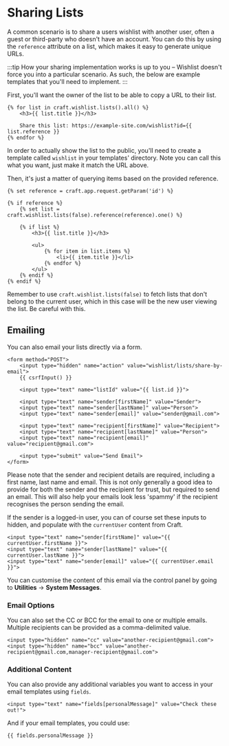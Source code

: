 # Sharing Lists
A common scenario is to share a users wishlist with another user, often a guest or third-party who doesn't have an account. You can do this by using the `reference` attribute on a list, which makes it easy to generate unique URLs.

:::tip
How your sharing implementation works is up to you – Wishlist doesn't force you into a particular scenario. As such, the below are example templates that you'll need to implement.
:::

First, you'll want the owner of the list to be able to copy a URL to their list.

```twig
{% for list in craft.wishlist.lists().all() %}
    <h3>{{ list.title }}</h3>

    Share this list: https://example-site.com/wishlist?id={{ list.reference }}
{% endfor %}
```

In order to actually show the list to the public, you'll need to create a template called `wishlist` in your templates' directory. Note you can call this what you want, just make it match the URL above.

Then, it's just a matter of querying items based on the provided reference.

```twig
{% set reference = craft.app.request.getParam('id') %}

{% if reference %}
    {% set list = craft.wishlist.lists(false).reference(reference).one() %}

    {% if list %}
        <h3>{{ list.title }}</h3>

        <ul>
            {% for item in list.items %}
                <li>{{ item.title }}</li>
            {% endfor %}
        </ul>
    {% endif %}
{% endif %}
```

Remember to use `craft.wishlist.lists(false)` to fetch lists that don't belong to the current user, which in this case will be the new user viewing the list. Be careful with this.

## Emailing

You can also email your lists directly via a form.

```twig
<form method="POST">
    <input type="hidden" name="action" value="wishlist/lists/share-by-email">
    {{ csrfInput() }}

    <input type="text" name="listId" value="{{ list.id }}">

    <input type="text" name="sender[firstName]" value="Sender">
    <input type="text" name="sender[lastName]" value="Person">
    <input type="text" name="sender[email]" value="sender@gmail.com">

    <input type="text" name="recipient[firstName]" value="Recipient">
    <input type="text" name="recipient[lastName]" value="Person">
    <input type="text" name="recipient[email]" value="recipient@gmail.com">

    <input type="submit" value="Send Email">
</form>
```

Please note that the sender and recipient details are required, including a first name, last name and email. This is not only generally a good idea to provide for both the sender and the recipient for trust, but required to send an email. This will also help your emails look less 'spammy' if the recipient recognises the person sending the email.

If the sender is a logged-in user, you can of course set these inputs to hidden, and populate with the `currentUser` content from Craft.

```twig
<input type="text" name="sender[firstName]" value="{{ currentUser.firstName }}">
<input type="text" name="sender[lastName]" value="{{ currentUser.lastName }}">
<input type="text" name="sender[email]" value="{{ currentUser.email }}">
```

You can customise the content of this email via the control panel by going to **Utilities** → **System Messages**.

### Email Options
You can also set the CC or BCC for the email to one or multiple emails. Multiple recipients can be provided as a comma-delimited value.

```twig
<input type="hidden" name="cc" value="another-recipient@gmail.com">
<input type="hidden" name="bcc" value="another-recipient@gmail.com,manager-recipient@gmail.com">
```

### Additional Content
You can also provide any additional variables you want to access in your email templates using `fields`.

```twig
<input type="text" name="fields[personalMessage]" value="Check these out!">
```

And if your email templates, you could use:

```twig
{{ fields.personalMessage }}
```
